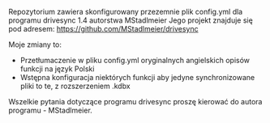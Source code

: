 Repozytorium zawiera skonfigurowany przezemnie plik config.yml dla programu drivesync 1.4 autorstwa MStadlmeier 
Jego projekt znajduje się pod adresem: https://github.com/MStadlmeier/drivesync

Moje zmiany to:
- Przetłumaczenie w pliku config.yml oryginalnych angielskich opisów funkcji na język Polski
- Wstępna konfiguracja niektórych funkcji aby jedyne synchronizowane pliki to te, z rozszerzeniem .kdbx

Wszelkie pytania dotyczące programu drivesync proszę kierować do autora programu - MStadlmeier.
